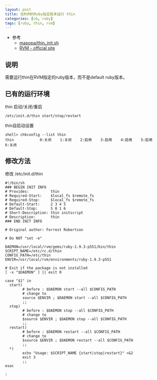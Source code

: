```yaml
---
layout: post
title: 在RVM的Ruby指定版本运行 thin
categories: [cm, ruby]
tags: [ruby, thin, rvm]
---
```


* 参考
  * [mapopa/thin_init.sh](https://gist.github.com/mapopa/3944992)
  * [RVM - official site](https://rvm.io/)

## 说明

需要运行thin在RVM指定的ruby版本，而不是default ruby版本。

## 已有的运行环境

thin 启动/关闭/重启

```
/etc/init.d/thin start/stop/restart
```

thin自启动设置

```
shell> chkconfig --list thin
thin            0:关闭    1:关闭    2:启用    3:启用    4:启用    5:启用    6:关闭
```

## 修改方法

修改 /etc/init.d/thin 

```
#!/bin/sh
### BEGIN INIT INFO
# Provides:          thin
# Required-Start:    $local_fs $remote_fs
# Required-Stop:     $local_fs $remote_fs
# Default-Start:     2 3 4 5
# Default-Stop:      S 0 1 6
# Short-Description: thin initscript
# Description:       thin
### END INIT INFO

# Original author: Forrest Robertson

# Do NOT "set -e"

DAEMON=/usr/local/rvm/gems/ruby-1.9.3-p551/bin/thin
SCRIPT_NAME=/etc/rc.d/thin
CONFIG_PATH=/etc/thin
ENVIR=/usr/local/rvm/environments/ruby-1.9.3-p551

# Exit if the package is not installed
[ -x "$DAEMON" ] || exit 0

case "$1" in
  start)
        # before : $DAEMON start --all $CONFIG_PATH
        # change to
        source $ENVIR ; $DAEMON start --all $CONFIG_PATH
        ;;
  stop)
        # before : $DAEMON stop --all $CONFIG_PATH
        # change to
        $source $ENVIR ; $DAEMON stop --all $CONFIG_PATH
        ;;
  restart)
        # before : $DAEMON restart --all $CONFIG_PATH
        # change to
        $source $ENVIR ; $DAEMON restart --all $CONFIG_PATH
        ;;
  *)
        echo "Usage: $SCRIPT_NAME {start|stop|restart}" >&2
        exit 3
        ;;
esac

:
```












